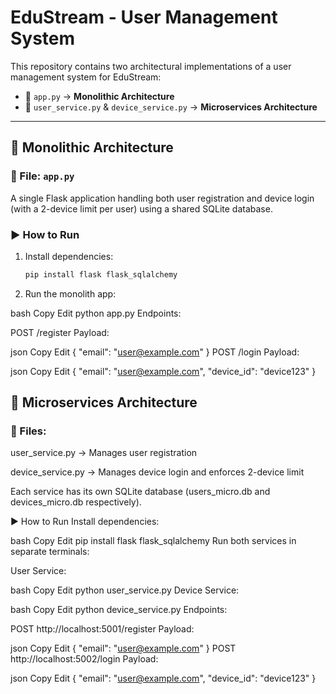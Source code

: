# EduStream - User Management System

This repository contains two architectural implementations of a user management system for EduStream:

- 🧱 `app.py` → **Monolithic Architecture**
- 🔗 `user_service.py` & `device_service.py` → **Microservices Architecture**

---

## 🧱 Monolithic Architecture

### 📄 File: `app.py`

A single Flask application handling both user registration and device login (with a 2-device limit per user) using a shared SQLite database.

### ▶️ How to Run

1. Install dependencies:
   ```bash
   pip install flask flask_sqlalchemy
2. Run the monolith app:

bash
Copy
Edit
python app.py
Endpoints:

POST /register
Payload:

json
Copy
Edit
{ "email": "user@example.com" }
POST /login
Payload:

json
Copy
Edit
{ "email": "user@example.com", "device_id": "device123" }



## 🔗 Microservices Architecture
### 📁 Files:
user_service.py → Manages user registration

device_service.py → Manages device login and enforces 2-device limit

Each service has its own SQLite database (users_micro.db and devices_micro.db respectively).

▶️ How to Run
Install dependencies:

bash
Copy
Edit
pip install flask flask_sqlalchemy
Run both services in separate terminals:

User Service:

bash
Copy
Edit
python user_service.py
Device Service:

bash
Copy
Edit
python device_service.py
Endpoints:

POST http://localhost:5001/register
Payload:

json
Copy
Edit
{ "email": "user@example.com" }
POST http://localhost:5002/login
Payload:

json
Copy
Edit
{ "email": "user@example.com", "device_id": "device123" }
